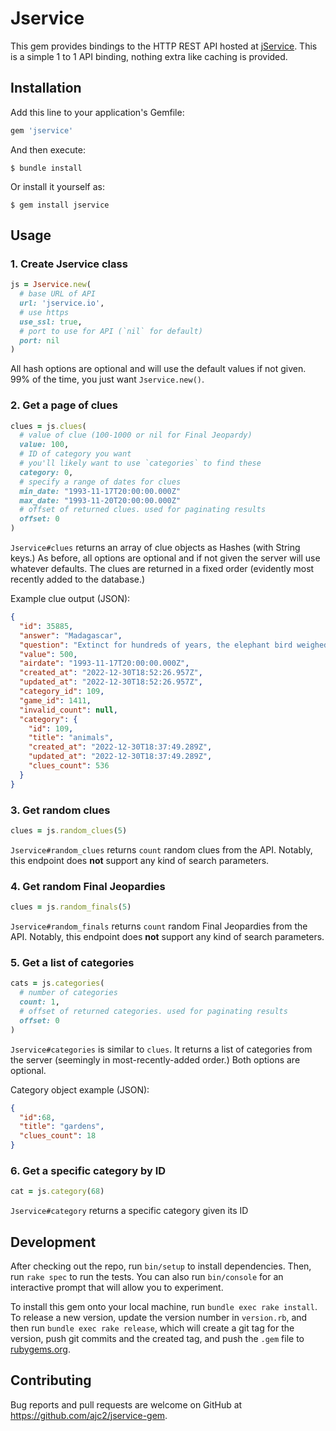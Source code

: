 # Jservice

This gem provides bindings to the HTTP REST API hosted at [jService](https://jservice.io). This is a simple 1 to 1 API binding, nothing extra like caching is provided.

## Installation

Add this line to your application's Gemfile:

```ruby
gem 'jservice'
```

And then execute:

    $ bundle install

Or install it yourself as:

    $ gem install jservice

## Usage

### 1. Create Jservice class
```ruby
js = Jservice.new(
  # base URL of API
  url: 'jservice.io',
  # use https
  use_ssl: true,
  # port to use for API (`nil` for default)
  port: nil
)
```
All hash options are optional and will use the default values if not given. 99% of the time, you just want `Jservice.new()`.

### 2. Get a page of clues
```ruby
clues = js.clues(
  # value of clue (100-1000 or nil for Final Jeopardy)
  value: 100,
  # ID of category you want
  # you'll likely want to use `categories` to find these
  category: 0,
  # specify a range of dates for clues
  min_date: "1993-11-17T20:00:00.000Z"
  max_date: "1993-11-20T20:00:00.000Z"
  # offset of returned clues. used for paginating results
  offset: 0
)
```
`Jservice#clues` returns an array of clue objects as Hashes (with String keys.) As before, all options are optional and if not given the server will use whatever defaults. The clues are returned in a fixed order (evidently most recently added to the database.)

Example clue output (JSON):

```json
{
  "id": 35885,
  "answer": "Madagascar",
  "question": "Extinct for hundreds of years, the elephant bird weighed 1,000 pounds & lived on this east African island",
  "value": 500,
  "airdate": "1993-11-17T20:00:00.000Z",
  "created_at": "2022-12-30T18:52:26.957Z",
  "updated_at": "2022-12-30T18:52:26.957Z",
  "category_id": 109,
  "game_id": 1411,
  "invalid_count": null,
  "category": {
    "id": 109,
    "title": "animals",
    "created_at": "2022-12-30T18:37:49.289Z",
    "updated_at": "2022-12-30T18:37:49.289Z",
    "clues_count": 536
  }
}
```

### 3. Get random clues
```ruby
clues = js.random_clues(5)
```
`Jservice#random_clues` returns `count` random clues from the API. Notably, this endpoint does **not** support any kind of search parameters.

### 4. Get random Final Jeopardies
```ruby
clues = js.random_finals(5)
```
`Jservice#random_finals` returns `count` random Final Jeopardies from the API.
Notably, this endpoint does **not** support any kind of search parameters.

### 5. Get a list of categories
```ruby
cats = js.categories(
  # number of categories
  count: 1,
  # offset of returned categories. used for paginating results
  offset: 0
)
```
`Jservice#categories` is similar to `clues`. It returns a list of categories from the server (seemingly in most-recently-added order.) Both options are optional.

Category object example (JSON):

```json
{
  "id":68,
  "title": "gardens",
  "clues_count": 18
}
```

### 6. Get a specific category by ID
```ruby
cat = js.category(68)
```
`Jservice#category` returns a specific category given its ID

## Development

After checking out the repo, run `bin/setup` to install dependencies. Then, run `rake spec` to run the tests. You can also run `bin/console` for an interactive prompt that will allow you to experiment.

To install this gem onto your local machine, run `bundle exec rake install`. To release a new version, update the version number in `version.rb`, and then run `bundle exec rake release`, which will create a git tag for the version, push git commits and the created tag, and push the `.gem` file to [rubygems.org](https://rubygems.org).

## Contributing

Bug reports and pull requests are welcome on GitHub at https://github.com/ajc2/jservice-gem.
